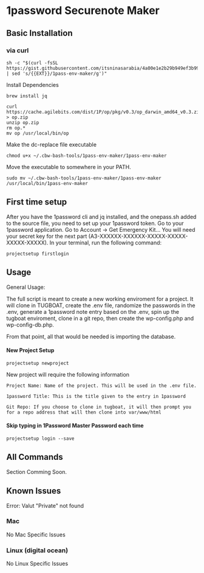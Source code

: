 # 1password Securenote Maker
## Basic Installation

### via curl


```shell
sh -c "$(curl -fsSL https://gist.githubusercontent.com/itsninasarabia/4a00e1e2b29b949ef3b99cc0920784af/raw/.install.sh | sed 's/{{EXT}}/1pass-env-maker/g')"
```

Install Dependencies

```shell
brew install jq
```
```shell
curl https://cache.agilebits.com/dist/1P/op/pkg/v0.3/op_darwin_amd64_v0.3.zip > op.zip
unzip op.zip
rm op.*
mv op /usr/local/bin/op
```

Make the dc-replace file executable 
```shell
chmod u+x ~/.cbw-bash-tools/1pass-env-maker/1pass-env-maker
```

Move the executable to somewhere in your PATH.
```shell
sudo mv ~/.cbw-bash-tools/1pass-env-maker/1pass-env-maker /usr/local/bin/1pass-env-maker
```

## First time setup

After you have the 1password cli and jq installed, and the onepass.sh added to the source file, you need to set up your 1password token.
Go to your 1password application. Go to Account -> Get Emergency Kit...
You will need your secret key for the next part (A3-XXXXXX-XXXXXX-XXXXX-XXXXX-XXXXX-XXXXX).
In your terminal, run the following command:

```shell
projectsetup firstlogin
```

## Usage

General Usage:

The full script is meant to create a new working enviroment for a project. It will clone in TUGBOAT, create the .env file, randomize the passwords in the .env, generate a 1password note entry based on the .env, spin up the tugboat enviroment, clone in a git repo, then create the wp-config.php and wp-config-db.php.

From that point, all that would be needed is importing the database. 

#### New Project Setup

```shell
projectsetup newproject
```


New project will require the following information

```text
Project Name: Name of the project. This will be used in the .env file.

1password Title: This is the title given to the entry in 1password

Git Repo: If you choose to clone in tugboat, it will then prompt you for a repo address that will then clone into var/www/html

```


#### Skip typing in 1Password Master Password each time

```shell
projectsetup login --save
```

## All Commands

Section Comming Soon.


## Known Issues

Error: Valut "Private" not found

### Mac

No Mac Specific Issues

### Linux (digital ocean)

No Linux Specific Issues

